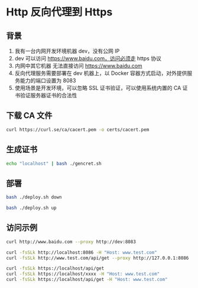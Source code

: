 # Http 反向代理到 Https

## 背景

1. 我有一台内网开发环境机器 dev，没有公网 IP
2. dev 可以访问 https://www.baidu.com，访问必须走 https 协议
3. 内网中其它机器 无法直接访问 https://www.baidu.com
4. 反向代理服务需要部署在 dev 机器上，以 Docker 容器方式启动，对外提供服务能力的端口设置为 8083
5. 使用场景是开发环境，可以忽略 SSL 证书验证，可以使用系统内置的 CA 证书验证服务器证书的合法性

## 下载 CA 文件

```bash
curl https://curl.se/ca/cacert.pem -o certs/cacert.pem
```

## 生成证书

```bash
echo "localhost" | bash ./gencret.sh
```

## 部署

```bash
bash ./deploy.sh down

bash ./deploy.sh up
```

## 访问示例

```bash
curl http://www.baidu.com --proxy http://dev:8083

curl -fsSLk http://localhost:8086 -H "Host: www.test.com"
curl -fsSLk http://www.test.com/api/get --proxy http://127.0.0.1:8086

curl -fsSLk https://localhost/api/get
curl -fsSLk https://localhost/xxxx -H "Host: www.test.com"
curl -fsSLk https://localhost/api/get -H "Host: www.test.com"
```
